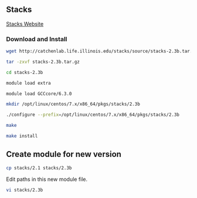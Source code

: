 ## Stacks


[Stacks Website](http://catchenlab.life.illinois.edu/stacks/)

### Download and Install

```bash
wget http://catchenlab.life.illinois.edu/stacks/source/stacks-2.3b.tar.gz

tar -zxvf stacks-2.3b.tar.gz

cd stacks-2.3b

module load extra

module load GCCcore/6.3.0

mkdir /opt/linux/centos/7.x/x86_64/pkgs/stacks/2.3b

./configure --prefix=/opt/linux/centos/7.x/x86_64/pkgs/stacks/2.3b

make

make install

```

## Create module for new version

```bash
cp stacks/2.1 stacks/2.3b

```

Edit paths in this new module file.

```bash
vi stacks/2.3b
```

